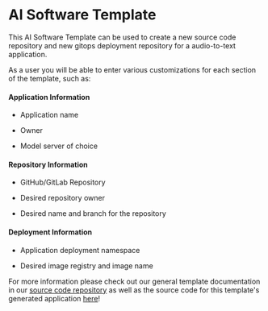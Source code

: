 # AI Software Template

This AI Software Template can be used to create a new source code repository and new gitops deployment repository for a audio-to-text application.

As a user you will be able to enter various customizations for each section of the template, such as:

#### **Application Information**

- Application name

- Owner

- Model server of choice

#### **Repository Information**

- GitHub/GitLab Repository

- Desired repository owner

- Desired name and branch for the repository

#### **Deployment Information**

- Application deployment namespace

- Desired image registry and image name

For more information please check out our general template documentation in our [source code repository](https://github.com/redhat-ai-dev/ai-lab-template) as well as the source code for this template's generated application [here](https://github.com/redhat-ai-dev/ai-lab-samples/tree/main/audio-to-text)!